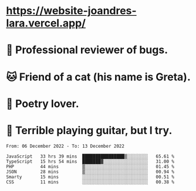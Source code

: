 # https://website-joandres-lara.vercel.app/
# 🐛 Professional reviewer of bugs.
# 🐱 Friend of a cat (his name is Greta).
# 📜 Poetry lover.
# 🎸 Terrible playing guitar, but I try.

<!--START_SECTION:waka-->

```text
From: 06 December 2022 - To: 13 December 2022

JavaScript   33 hrs 39 mins  ████████████████▒░░░░░░░░   65.61 %
TypeScript   15 hrs 54 mins  ███████▓░░░░░░░░░░░░░░░░░   31.00 %
PHP          44 mins         ▒░░░░░░░░░░░░░░░░░░░░░░░░   01.45 %
JSON         28 mins         ▒░░░░░░░░░░░░░░░░░░░░░░░░   00.94 %
Smarty       15 mins         ░░░░░░░░░░░░░░░░░░░░░░░░░   00.51 %
CSS          11 mins         ░░░░░░░░░░░░░░░░░░░░░░░░░   00.38 %
```

<!--END_SECTION:waka-->
